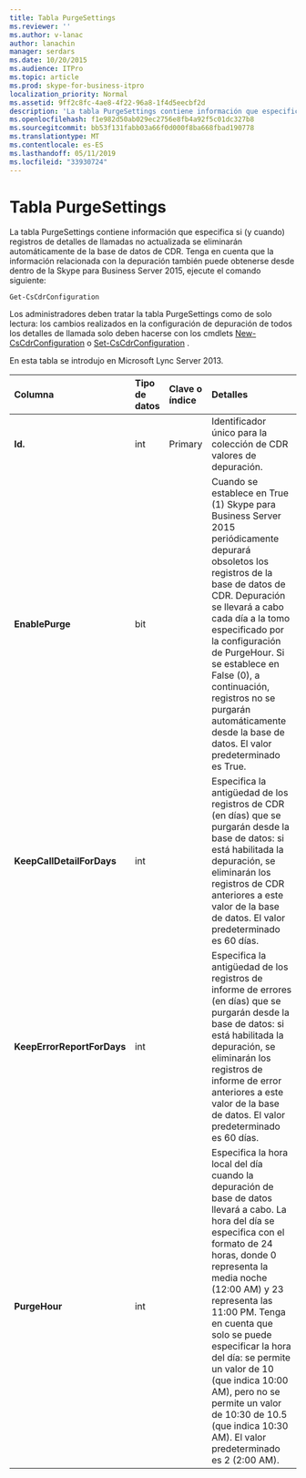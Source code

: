 ```yaml
---
title: Tabla PurgeSettings
ms.reviewer: ''
ms.author: v-lanac
author: lanachin
manager: serdars
ms.date: 10/20/2015
ms.audience: ITPro
ms.topic: article
ms.prod: skype-for-business-itpro
localization_priority: Normal
ms.assetid: 9ff2c8fc-4ae8-4f22-96a8-1f4d5eecbf2d
description: 'La tabla PurgeSettings contiene información que especifica si (y cuando) registros de detalles de llamadas no actualizada se eliminarán automáticamente de la base de datos de CDR. Tenga en cuenta que la información relacionada con la depuración también puede obtenerse desde dentro de la Skype para Business Server 2015, ejecute el comando siguiente:'
ms.openlocfilehash: f1e982d50ab029ec2756e8fb4a92f5c01dc327b8
ms.sourcegitcommit: bb53f131fabb03a66f0d000f8ba668fbad190778
ms.translationtype: MT
ms.contentlocale: es-ES
ms.lasthandoff: 05/11/2019
ms.locfileid: "33930724"
---
```

# <a name="purgesettings-table"></a>Tabla PurgeSettings
 
La tabla PurgeSettings contiene información que especifica si (y cuando) registros de detalles de llamadas no actualizada se eliminarán automáticamente de la base de datos de CDR. Tenga en cuenta que la información relacionada con la depuración también puede obtenerse desde dentro de la Skype para Business Server 2015, ejecute el comando siguiente:
  
```
Get-CsCdrConfiguration
```

Los administradores deben tratar la tabla PurgeSettings como de solo lectura: los cambios realizados en la configuración de depuración de todos los detalles de llamada solo deben hacerse con los cmdlets [New-CsCdrConfiguration](https://docs.microsoft.com/powershell/module/skype/new-cscdrconfiguration?view=skype-ps) o [Set-CsCdrConfiguration](https://docs.microsoft.com/powershell/module/skype/set-cscdrconfiguration?view=skype-ps) .
  
En esta tabla se introdujo en Microsoft Lync Server 2013.
  
|**Columna**|**Tipo de datos**|**Clave o índice**|**Detalles**|
|:-----|:-----|:-----|:-----|
|**Id.** <br/> |int  <br/> |Primary  <br/> |Identificador único para la colección de CDR valores de depuración.  <br/> |
|**EnablePurge** <br/> |bit  <br/> ||Cuando se establece en True (1) Skype para Business Server 2015 periódicamente depurará obsoletos los registros de la base de datos de CDR. Depuración se llevará a cabo cada día a la tomo especificado por la configuración de PurgeHour. Si se establece en False (0), a continuación, registros no se purgarán automáticamente desde la base de datos. El valor predeterminado es True.  <br/> |
|**KeepCallDetailForDays** <br/> |int  <br/> ||Especifica la antigüedad de los registros de CDR (en días) que se purgarán desde la base de datos: si está habilitada la depuración, se eliminarán los registros de CDR anteriores a este valor de la base de datos. El valor predeterminado es 60 días.  <br/> |
|**KeepErrorReportForDays** <br/> |int  <br/> ||Especifica la antigüedad de los registros de informe de errores (en días) que se purgarán desde la base de datos: si está habilitada la depuración, se eliminarán los registros de informe de error anteriores a este valor de la base de datos. El valor predeterminado es 60 días.  <br/> |
|**PurgeHour** <br/> |int  <br/> ||Especifica la hora local del día cuando la depuración de base de datos llevará a cabo. La hora del día se especifica con el formato de 24 horas, donde 0 representa la media noche (12:00 AM) y 23 representa las 11:00 PM. Tenga en cuenta que solo se puede especificar la hora del día: se permite un valor de 10 (que indica 10:00 AM), pero no se permite un valor de 10:30 de 10.5 (que indica 10:30 AM). El valor predeterminado es 2 (2:00 AM).  <br/> |
   

